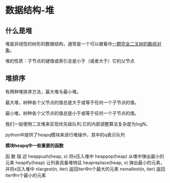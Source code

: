 # 数据结构-堆

## 什么是堆

堆是非线性的树形的数据结构，通常是一个可以被看作<u>一颗完全二叉树的数组对象</u>。

堆的性质：子节点的键值或索引总是小于（或者大于）它的父节点

## 堆排序

有两种堆排序方法，最大堆与最小堆。

最大堆，树种各个父节点的值总是大于或等于任何一个子节点的值。

最小堆，树种各个父节点的值总是小于或等于任何一个子节点的值。

我们一般使用二叉堆来实现优先级队列,它的内部调整算法复杂度为logN。



python中提供了heapq模块来进行堆操作，其中的q表示队列

**模块heapq中一些重要的函数**

  函 数                                                        描 述
  heappush(heap, x)                                将x压入堆中
  heappop(heap)                                      从堆中弹出最小的元素
  heapify(heap)                                         让列表具备堆特征
  heapreplace(heap, x)                            弹出最小的元素，并将x压入堆中
  nlargest(n, iter)                                      返回iter中n个最大的元素
  nsmallest(n, iter)                                   返回iter中n个最小的元素


